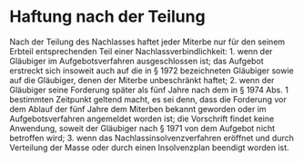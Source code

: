 # Haftung nach der Teilung

Nach der Teilung des Nachlasses haftet jeder Miterbe nur für den seinem Erbteil entsprechenden Teil einer Nachlassverbindlichkeit:  1.
 wenn der Gläubiger im Aufgebotsverfahren ausgeschlossen ist; das Aufgebot erstreckt sich insoweit auch auf die in § 1972 bezeichneten Gläubiger sowie auf die Gläubiger, denen der Miterbe unbeschränkt haftet;
 2.
 wenn der Gläubiger seine Forderung später als fünf Jahre nach dem in § 1974 Abs. 1 bestimmten Zeitpunkt geltend macht, es sei denn, dass die Forderung vor dem Ablauf der fünf Jahre dem Miterben bekannt geworden oder im Aufgebotsverfahren angemeldet worden ist; die Vorschrift findet keine Anwendung, soweit der Gläubiger nach § 1971 von dem Aufgebot nicht betroffen wird;
 3.
 wenn das Nachlassinsolvenzverfahren eröffnet und durch Verteilung der Masse oder durch einen Insolvenzplan beendigt worden ist.
 

